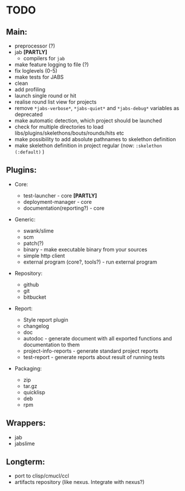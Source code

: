 # TODO

## Main:
* preprocessor (?)
* jab **[PARTLY]**
  * compilers for `jab`
* make feature logging to file (?)
* fix loglevels (0-5)
* make tests for JABS
* clean
* add profiling
* launch single round or hit
* realise round list view for projects
* remove `*jabs-verbose*`, `*jabs-quiet*` and `*jabs-debug*` variables as deprecated
* make automatic detection, which project should be launched
* check for multiple directories to load libs/plugins/skelethons/bouts/rounds/hits etc
* make possibility to add absolute pathnames to skelethon definition
* make skelethon definition in project regular (now: `:skelethon (:default)` )

## Plugins:
* Core:
  * test-launcher - core **[PARTLY]**
  * deployment-manager - core
  * documentation(reporting?) - core

* Generic:
  * swank/slime
  * scm
  * patch(?)
  * binary - make executable binary from your sources
  * simple http client
  * external program (core?, tools?) - run external program

* Repository:
  * github
  * git
  * bitbucket

* Report:
  * Style report plugin
  * changelog
  * doc
  * autodoc - generate document with all exported functions and documentation to them
  * project-info-reports - generate standard project reports
  * test-report - generate reports about result of running tests

* Packaging:
  * zip
  * tar.gz
  * quicklisp
  * deb
  * rpm

## Wrappers:
* jab
* jabslime

## Longterm:
* port to clisp/cmucl/ccl
* artifacts repository (like nexus. Integrate with nexus?)
